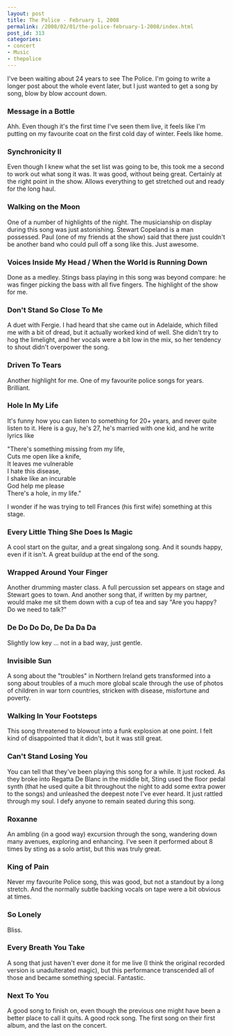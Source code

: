 ```yaml
---
layout: post
title: The Police - February 1, 2008
permalink: /2008/02/01/the-police-february-1-2008/index.html
post_id: 313
categories: 
- concert
- Music
- thepolice
---
```


 I've been waiting about 24 years to see The Police. I'm going to write a longer post about the whole event later, but I just wanted to get a song by song, blow by blow account down.

### Message in a Bottle

Ahh. Even though it's the first time I've seen them live, it feels like I'm putting on my favourite coat on the first cold day of winter. Feels like home.

### Synchronicity II

Even though I knew what the set list was going to be, this took me a second to work out what song it was. It was good, without being great. Certainly at the right point in the show. Allows everything to get stretched out and ready for the long haul.

### Walking on the Moon

One of a number of highlights of the night. The musicianship on display during this song was just astonishing. Stewart Copeland is a man possessed. Paul (one of my friends at the show) said that there just couldn't be another band who could pull off a song like this. Just awesome.

### Voices Inside My Head / When the World is Running Down

Done as a medley. Stings bass playing in this song was beyond compare: he was finger picking the bass with all five fingers. The highlight of the show for me.

### Don't Stand So Close To Me

A duet with Fergie. I had heard that she came out in Adelaide, which filled me with a bit of dread, but it actually worked kind of well. She didn't try to hog the limelight, and her vocals were a bit low in the mix, so her tendency to shout didn't overpower the song.

### Driven To Tears

Another highlight for me. One of my favourite police songs for years. Brilliant.

### Hole In My Life

It's funny how you can listen to something for 20+ years, and never quite listen to it. Here is a guy, he's 27, he's married with one kid, and he write lyrics like

"There's something missing from my life,<br/>
Cuts me open like a knife,<br/>
It leaves me vulnerable<br/>
I hate this disease,<br/>
I shake like an incurable<br/>
God help me please<br/>
There's a hole, in my life."

I wonder if he was trying to tell Frances (his first wife) something at this stage.

### Every Little Thing She Does Is Magic

A cool start on the guitar, and a great singalong song. And it sounds happy, even if it isn't. A great buildup at the end of the song.

### Wrapped Around Your Finger

Another drumming master class. A full percussion set appears on stage and Stewart goes to town. And another song that, if written by my partner, would make me sit them down with a cup of tea and say "Are you happy? Do we need to talk?"

### De Do Do Do, De Da Da Da

Slightly low key ... not in a bad way, just gentle.

### Invisible Sun

A song about the "troubles" in Northern Ireland gets transformed into a song about troubles of a much more global scale through the use of photos of children in war torn countries, stricken with disease, misfortune and poverty.

### Walking In Your Footsteps

This song threatened to blowout into a funk explosion at one point. I felt kind of disappointed that it didn't, but it was still great.

### Can't Stand Losing You

You can tell that they've been playing this song for a while. It just rocked. As they broke into Regatta De Blanc in the middle bit, Sting used the floor pedal synth (that he used quite a bit throughout the night to add some extra power to the songs) and unleashed the deepest note I've ever heard. It just rattled through my soul. I defy anyone to remain seated during this song.

### Roxanne

An ambling (in a good way) excursion through the song, wandering down many avenues, exploring and enhancing. I've seen it performed about 8 times by sting as a solo artist, but this was truly great.

### King of Pain

Never my favourite Police song, this was good, but not a standout by a long stretch. And the normally subtle backing vocals on tape were a bit obvious at times.

### So Lonely

Bliss.

### Every Breath You Take

A song that just haven't ever done it for me live (I think the original recorded version is unadulterated magic), but this performance transcended all of those and became something special. Fantastic.

### Next To You

A good song to finish on, even though the previous one might have been a better place to call it quits. A good rock song. The first song on their first album, and the last on the concert.


